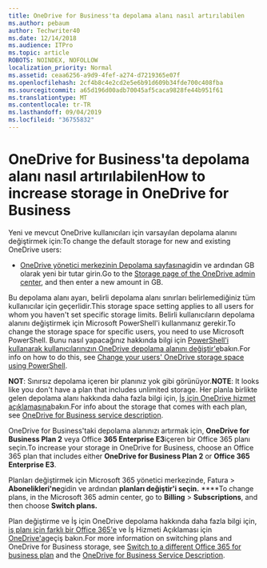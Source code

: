 ```yaml
---
title: OneDrive for Business'ta depolama alanı nasıl artırılabilen
ms.author: pebaum
author: Techwriter40
ms.date: 12/14/2018
ms.audience: ITPro
ms.topic: article
ROBOTS: NOINDEX, NOFOLLOW
localization_priority: Normal
ms.assetid: ceaa6256-a9d9-4fef-a274-d7219365e07f
ms.openlocfilehash: 2cf4b8c4e2cd2e5e6b91d609b34fde700c408fba
ms.sourcegitcommit: a65d196d00adb70045af5caca9828fe44b951f61
ms.translationtype: MT
ms.contentlocale: tr-TR
ms.lasthandoff: 09/04/2019
ms.locfileid: "36755832"
---
```

# <a name="how-to-increase-storage-in-onedrive-for-business"></a><span data-ttu-id="803b7-102">OneDrive for Business'ta depolama alanı nasıl artırılabilen</span><span class="sxs-lookup"><span data-stu-id="803b7-102">How to increase storage in OneDrive for Business</span></span>

<span data-ttu-id="803b7-103">Yeni ve mevcut OneDrive kullanıcıları için varsayılan depolama alanını değiştirmek için:</span><span class="sxs-lookup"><span data-stu-id="803b7-103">To change the default storage for new and existing OneDrive users:</span></span>
  
- <span data-ttu-id="803b7-104">[OneDrive yönetici merkezinin Depolama sayfasına](https://admin.onedrive.com/?v=StorageSettings)gidin ve ardından GB olarak yeni bir tutar girin.</span><span class="sxs-lookup"><span data-stu-id="803b7-104">Go to the [Storage page of the OneDrive admin center](https://admin.onedrive.com/?v=StorageSettings), and then enter a new amount in GB.</span></span>
    
<span data-ttu-id="803b7-105">Bu depolama alanı ayarı, belirli depolama alanı sınırları belirlemediğiniz tüm kullanıcılar için geçerlidir.</span><span class="sxs-lookup"><span data-stu-id="803b7-105">This storage space setting applies to all users for whom you haven't set specific storage limits.</span></span> <span data-ttu-id="803b7-106">Belirli kullanıcıların depolama alanını değiştirmek için Microsoft PowerShell'i kullanmanız gerekir.</span><span class="sxs-lookup"><span data-stu-id="803b7-106">To change the storage space for specific users, you need to use Microsoft PowerShell.</span></span> <span data-ttu-id="803b7-107">Bunu nasıl yapacağınız hakkında bilgi için [PowerShell'i kullanarak kullanıcılarınızın OneDrive depolama alanını değiştir'e](https://go.microsoft.com/fwlink/?linkid=866402)bakın.</span><span class="sxs-lookup"><span data-stu-id="803b7-107">For info on how to do this, see [Change your users' OneDrive storage space using PowerShell](https://go.microsoft.com/fwlink/?linkid=866402).</span></span> 
  
 <span data-ttu-id="803b7-108">**NOT**: Sınırsız depolama içeren bir planınız yok gibi görünüyor.</span><span class="sxs-lookup"><span data-stu-id="803b7-108">**NOTE**: It looks like you don't have a plan that includes unlimited storage.</span></span> <span data-ttu-id="803b7-109">Her planla birlikte gelen depolama alanı hakkında daha fazla bilgi için, [İş için OneDrive hizmet açıklamasına](https://go.microsoft.com/fwlink/p/?LinkID=826071)bakın.</span><span class="sxs-lookup"><span data-stu-id="803b7-109">For info about the storage that comes with each plan, see [OneDrive for Business service description](https://go.microsoft.com/fwlink/p/?LinkID=826071).</span></span>
  
<span data-ttu-id="803b7-110">OneDrive for Business'taki depolama alanınızı artırmak için, **OneDrive for Business Plan 2** veya Office **365 Enterprise E3**içeren bir Office 365 planı seçin.</span><span class="sxs-lookup"><span data-stu-id="803b7-110">To increase your storage in OneDrive for Business, choose an Office 365 plan that includes either **OneDrive for Business Plan 2** or **Office 365 Enterprise E3**.</span></span> 
  
<span data-ttu-id="803b7-111">Planları değiştirmek için Microsoft 365 yönetici merkezinde, Fatura \> **Abonelikleri'ne**gidin ve ardından **planları değiştir'i seçin.** \*\*\*\*</span><span class="sxs-lookup"><span data-stu-id="803b7-111">To change plans, in the Microsoft 365 admin center, go to **Billing** \> **Subscriptions**, and then choose **Switch plans.**</span></span>
  
<span data-ttu-id="803b7-112">Plan değiştirme ve İş için OneDrive depolama hakkında daha fazla bilgi için, [iş planı için farklı bir Office 365'e](https://go.microsoft.com/fwlink/?LinkId=2031117) ve İş Hizmeti Açıklaması için [OneDrive'a](https://go.microsoft.com/fwlink/?LinkId-2031122)geçiş bakın.</span><span class="sxs-lookup"><span data-stu-id="803b7-112">For more information on switching plans and OneDrive for Business storage, see [Switch to a different Office 365 for business plan](https://go.microsoft.com/fwlink/?LinkId=2031117) and the [OneDrive for Business Service Description](https://go.microsoft.com/fwlink/?LinkId-2031122).</span></span>
  

